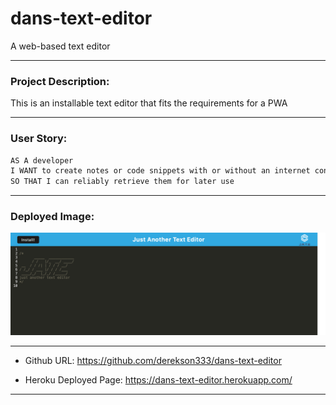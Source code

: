 # dans-text-editor
 A web-based text editor

---

### Project Description: 

This is an installable text editor that fits the requirements for a PWA

---

### User Story:

```md
AS A developer
I WANT to create notes or code snippets with or without an internet connection
SO THAT I can reliably retrieve them for later use
```

---

### Deployed Image: 

![Screenshot](./assets/screenshot.png)

---
 
* Github URL: 
https://github.com/derekson333/dans-text-editor

* Heroku Deployed Page: 
https://dans-text-editor.herokuapp.com/

---


